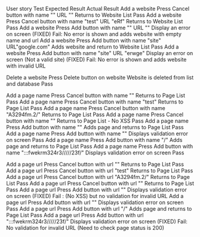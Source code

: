 User story		Test						 				  Expected Result			         Actual Result
Add a website           Press Cancel button with name "" URL ""            				  Returns to Website List                       Pass
Add a website           Press Cancel button with name "test" URL "eRf"     				  Returns to Website List                       Pass
Add a website		Press Add button with name "" URL ""           					  Display an error on screen                    (FIXED) Fail: No error is shown and adds website with empty name and url
Add a website		Press Add button with name "site" URL"google.com"  				  Adds website and return to Website List       Pass
Add a website           Press Add button with name "site" URL "erwge"      				  Display an error on screen (Not a valid site) (FIXED) Fail: No error is shown and adds website with invalid URL


Delete a website        Press Delete button on website                     				  Website is deleted from list and database     Pass

Add a page name         Press Cancel button with name ""                   				  Returns to Page List                          Pass
Add a page name         Press Cancel button with name "test"               				  Returns to Page List                          Pass
Add a page name         Press Cancel button with name "A3294fm.2/"        				  Returns to Page List                          Pass
Add a page name         Press Cancel button with name "<script>alert(document.cookie);</script>"          Returns to Page List - No XSS                 Pass
Add a page name		Press Add button with name "<script>alert(document.cookie);</script>"             Adds page and returns to Page List            Pass
Add a page name         Press Add button with name ""                                                     Displays validation error on screen           Pass
Add a page name         Press Add button with name "/"                                                    Adds page and returns to Page List            Pass 
Add a page name         Press Add button with name ":::fwekrm324r3/////23f/"                              Displays validation error on screen           Pass

Add a page url          Press Cancel button with url ""                    				  Returns to Page List                          Pass
Add a page url          Press Cancel button with url "test"               				  Returns to Page List                          Pass
Add a page url          Press Cancel button with url "A3294fm.2/"        				  Returns to Page List                          Pass
Add a page url          Press Cancel button with url "<script>alert(document.cookie);</script>"           Returns to Page List                          Pass
Add a page url		Press Add button with url  "<script>alert(document.cookie);</script>"             Displays validation error on screen           (FIXED) Fail : (No XSS) but no validation for invalid URL
Add a page url          Press Add button with url  ""                                                     Displays validation error on screen           Pass
Add a page url          Press Add button with url  "/"                                                    Adds page and returns to Page List            Pass 
Add a page url          Press Add button with url  ":::fwekrm324r3/////23f/"                              Displays validation error on screen           (FIXED) Fail: No validation for invalid URL (Need to check page status is 200)
     